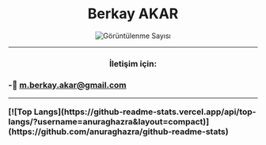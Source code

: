 <h1 align="center"> Berkay AKAR</h1>

<p align="center"> <img src="https://komarev.com/ghpvc/?username=mberkayakar" alt="Görüntülenme Sayısı" /> </p>

<hr>
<h3 align="center">İletişim için:<h3>
 
 
-📧 [m.berkay.akar@gmail.com](mailto:m.berkay.akar@gmail.com?subject=[GitHub]%20Source%20Han%20Sans)
 <br>
 


 
<hr>
<div aling="center">
[![Top Langs](https://github-readme-stats.vercel.app/api/top-langs/?username=anuraghazra&layout=compact)](https://github.com/anuraghazra/github-readme-stats)
 </div>

 

 

 
